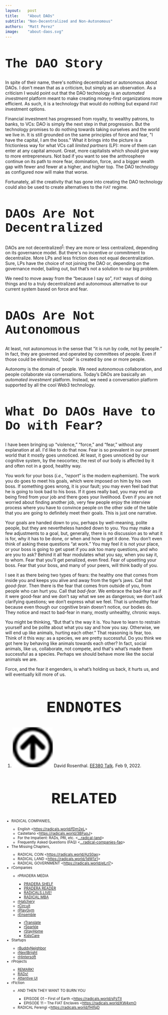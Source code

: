 ```yaml
---
layout:   post
title:    "About DAOs"
subtitle: "Non-Decentralized and Non-Autonomous"
authors:  "Matt Perez"
image:    "about-daos.svg"
---
```


<div style="display:none;">
 <p>There's nothing decentralized or autonomous about DAOs. That's not a criticism, it's simply an observation. They don't address the main societal issue today which is an overuse of force, and it's child, dominance.</p>
</div>

<h1 style="font-size:40px; font-family:Courier New, monospace; ">The DAO Story</h1>
 <p>In spite of their name, there's nothing decentralized or autonomous about DAOs. I don't mean that as a criticism, but simply as an observation. As a criticism I would point out that the DAO technology is an <em>automated investment</em> platform meant to make creating money-first organizations more efficient. As such, it is a technology that would do nothing but expand <span style="font-size:smaller; ">FIAT</span> investment options.</p>
 <p>Financial investment has progressed from royalty, to wealthy patrons, to banks, to VCs: DAO is simply the next step in that progression. But the technology promises to do nothing towards taking ourselves and the world we live in. It is still grounded on the same principles of force and fear, "I have the capital, I am the boss." What it brings into the picture is a frictionless way for what VCs call <em>limited partners</em> (LP): more of them can enter at any capital amount. Great, more capitalists which should give way to more entrepreneurs. Not bad if you want to see the anthrosphere continue on its path to more fear, domination, force, and a bigger wealth gap with fewer and fewer at a higher, and higher top. The DAO technology as configured now will make that worse.</p>
 <p>Fortunately, all the creativity that has gone into creating the DAO technology could also be used to create alternatives to the <span style="font-size:smaller; ">FIAT</span> regime.</p>

<h1 style="font-size:40px; font-family:Courier New, monospace; ">DAOs Are Not Decentralized</h1>
 <p>DAOs are not decentralized<sup id="bm01"><a href="#en01">1</a></sup>: they are more or less centralized, depending on its governance model. But there's no incentive or commitment to decentralize. More LPs and less friction does not equal decentralization. Sure, LPs have the choice of not joining the DAO or, depending on the governance model, bailing out, but that’s not a solution to our big problem.<p>
 <p>We need to move away from the &ldquo;because I say so&rdquo;, <span style="font-size:smaller; ">FIAT</span> ways of doing things and to a truly decentralized and autonomous alternative to our current system based on force and fear.<p>

<h1 style="font-size:40px; font-family:Courier New, monospace; ">DAOs Are Not Autonomous</h1>
 <p>At least, not autonomous in the sense that &ldquo;it is run by code, not by people.&rdquo; In fact, they are governed and operated by committees of people. Even if those could be eliminated, &ldquo;code&rdquo; is created by one or more people.</p>
 <p>Autonomy is the domain of people. We need autonomous collaboration, and people collaborate via conversations. Today&rsquo;s DAOs are basically an <em>automated investment</em> platform. Instead, we need a conversation platform supported by all the cool Web3 technology.</p>

<h1 style="font-size:40px; font-family:Courier New, monospace; ">What Do DAOs Have to Do with Fear?</h1>
 <p>I have been bringing up &ldquo;violence,&rdquo; &ldquo;force,&rdquo; and &ldquo;fear,&rdquo; without any explanation at all. I'd like to do that now. Fear is so prevalent in our present world that it mostly goes unnoticed. At least, it goes unnoticed by our cognitive system, by the neocortex; the rest of our body is affected by it and often not in a good, healthy way.</p>
 <p>You work for your boss (<em>i.e.</em>, &ldquo;<em>report</em>&rdquo; is the modern euphemism). The work you do goes to meet his goals, which were imposed on him by his own boss. If something goes wrong, it is your fault; you may even feel bad that he is going to look bad to his boss. If it goes really bad, you may end up being fired from your job and there goes your livelihood. Even if you are not worried about finding another job, very few people enjoy the interview process where you have to convince people on the other side of the table that you are going to definitely meet their goals. This is just one narrative.<p>
 <p>Your goals are handed down to you, perhaps by well-meaning, polite people, but they are nevertheless handed down to you. You may make a few adjustments to a goal, but, generally, there is no discussion as to what it is for, why it has to be done, or when and how to get it done. You don’t even think of asking these questions “at work.” You may feel it is not your place, or your boss is going to get upset if you ask too many questions, and who are you to ask? Behind it all fear modulates what you say, when you say it, to whom. Fear that you’ll get penalized, even fired. Fear of upsetting your boss. Fear that your boss, and many of your peers, will think badly of you.</p>
 <p>I see it as there being two types of fears: the healthy one that comes from inside you and keeps you alive and away from the tiger’s jaws. Call that <em>good-fear</em>. Then there is the fear that comes from outside of you, from people who can hurt you. Call that <em>bad-fear</em>. We embrace the bad-fear as if it were good-fear and we don’t say what we see as dangerous; we don’t ask clarifying questions; we don’t express what we feel. That is unhealthy fear because even though our cognitive brain doesn’t notice, our bodies do. They notice and react to bad-fear in many, mostly unhealthy, chronic ways.</p>
 <p>You might be thinking, &ldquo;But that's the way it is. You have to learn to restrain yourself and be polite about what you say and how you say. Otherwise, we will end up like animals, hurting each other.&rdquo; That reasoning is fear, too. Think of it this way: as a species, we are pretty successful. Do you think we got here by behaving like animals towards each other? In fact, social animals, like us, collaborate, not compete, and that's what&rsquo;s made them successful as a species. Perhaps we should behave more like the social animals we are.</p>
 <p>Force, and the fear it engenders, is what&rsquo;s holding us back, it hurts us, and will eventually kill more of us.</p>

<h1 style="font-size:50px; font-family:Courier New, monospace; text-align:center; margin: 60 0 20 0; ">ENDNOTES</h1>
 <ol>
  <li id="en01"><a href="#bm01"><img src="/assets/img/arrow-up-icon.png"></a> David Rosenthal. <a href="https://blog.dshr.org/2022/02/ee380-talk.html">EE380 Talk</a>. Feb 9, 2022.</li>
 </ol>

<h1 style="font-size:50px; font-family:Courier New, monospace; text-align:center; margin: 60 0 20 0; ">RELATED</h1>
 <ul style="font-size:smaller; ">
  <li>RADICAL COMPANIES,</li>
   <ul>
    <li>English <<a href="https://radicals.world/fDm2eL">https://radicals.world/fDm2eL</a>></li>
    <li>Castellano <<a href="https://radicals.world/3BFuoJ">https://radicals.world/3BFuoJ</a>></li>
    <li>For the Impatient: RADs, PRI, etc. <<a href="https://radicalcompanies.com/2022/03/18/radical-land">…radical-land</a>></li>
    <li>Frequently Asked Questions (FAQ) <<a href="https://radicalcompanies.com/2022/03/15/radical-companies-faq">…radical-companies-faq</a>></li>
   </ul>
  <li>The Missing Chapters,</li>
   <ul>
    <li>RADICAL COIN <<a href="https://radicals.world/AzS0ao">https://radicals.world/AzS0ao</a>></li>
    <li>RADICAL LAND <<a href="https://radicals.world/1dW1z1">https://radicals.world/1dW1z1</a>></li>
    <li>RADICAL GOVERNMENT <<a href="https://radicals.world/elLrl7">https://radicals.world/elLrl7</a>></li>
   </ul>
  <li>rCompanies</li>
  <ul>
   <li>rPRADERA MEDIA</li >
   <ul>
    <li><a href="https://docs.google.com/document/d/1JRTguYldUhF2ZyC_zabJ-Nr8J_oAylKh5ELAMFFFldI/edit#heading=h.gqizizpnpgzu">PRADERA SHELF</a></li>
    <li><a href="https://docs.google.com/document/d/1JRTguYldUhF2ZyC_zabJ-Nr8J_oAylKh5ELAMFFFldI/edit#heading=h.gqizizpnpgzu">PRADERA READER</a></li>
    <li><a href="https://docs.google.com/document/d/1NElxng620-FtPtk2s-2xizTcL_89LdqnpkZepsnf5RA/edit#heading=h.6wmx089o9bc4">RADICALS.LIVE!</a></li>
    <li><a href="https://docs.google.com/document/d/1Ej3YXS8Gymknq0TAyNC161Sv5nVXGTGtN-2PwS6H30E/edit#heading=h.gqizizpnpgzu">RADICAL MBA</a></li>
   </ul>
   <li><a href="https://docs.google.com/document/d/1oV_WgvZ0mChe-f8o114p_8BSGldn3ZVkQjHnhwk7ccw/edit#heading=h.gqizizpnpgzu">rHatchery</a></li>
   <li><a href="https://docs.google.com/document/d/1apVl75nS-Z4b2rpqu-UkDjjYkujLANMiK7zZoU0jGeE/edit#heading=h.ypydz5z11jxq">rCircuit</a></li>
   <li><a href="https://docs.google.com/document/d/1aoqNhAW6P4QQFM3epM5VqPFdiTgyxTKPUE1c4j8r2k4/edit#heading=h.gqizizpnpgzu">rPlayGym</a></li>
   <li><a href="https://docs.google.com/document/d/13c1PYhbQEjRlkfmmGQESJD-cTB5b6jmWWBnEpTt1NFU/edit#heading=h.gqizizpnpgzu">rEnsemble</a></li>
   <ul>
    <li><a href="https://docs.google.com/document/d/1-eMt4p4qNJFc9SJkeSoarmy-xG6WtE51eQv047pvTNk/edit#heading=h.gqizizpnpgzu">rTranslate</a></li>
    <li><a href="https://docs.google.com/document/d/14A5U000ny7_zF8_HutQF1pcMoUwQmI7tfXaMB9uKk3M/edit#heading=h.gqizizpnpgzu">rSparkle</a></li>
    <li><a href="https://docs.google.com/document/d/16eg7wnyH61xPT4pWFWsuwHydKaxeP8k5xKGX3Pglzp0/edit#heading=h.gqizizpnpgzu">rStayHome</a></li>
    <li><a href="https://docs.google.com/document/d/11g5cm_1RpORvKiLm_cmZJMQWuZDyHQA3eastDXytYzE/edit#heading=h.gqizizpnpgzu">KidsCare</a></li>
   </ul>
  </ul>
  <li>Startups</li>
   <ul>
    <li><a href="https://docs.google.com/document/d/1lE-khYtIyXoFeSIlUGcFPzESsslnBoGcmZMQaeVBVgw/edit#">rBuddyNeighbor</a></li>
    <li><a href="https://docs.google.com/document/d/16jST0lzzezNoFstE2ccZoI2HirgWBu3gQGnEok5OhGY/edit#">rNextBright</a></li>
    <li><a href="https://docs.google.com/document/d/1dMxsO5LMhKle97J8tPscBs5g64_QKZsiRnDtsccBUE4/edit#heading=h.gqizizpnpgzu">rHintersoft</a></li>
   </ul>
   <li>rProjects</li>
   <ul>
    <li><a href="https://docs.google.com/document/d/1KdmAd_TV0GyKiOCQhyVp7FNffzwGwooIETbs9IVBSgc/edit#heading=h. gqizizpnpgzu">REMARK!</a></li>
    <li><a href="https://docs.google.com/document/d/1bvcdgTSv0Fx9SfWV3ikev0yfwRXmR8sCqW4XNPhinhk/edit#heading=h.gqizizpnpgzu">RADs!</a></li>
    <li><a href="https://docs.google.com/document/d/1YyiASEMY2ZHx4zen4TQHicygr0JOUWY_pJiP-7Nk6OY/edit#heading=h.gqizizpnpgzu">Attentive UI</a></li>
   </ul>
   <li>rFiction</li>
   <ul>
    <li>AND THEN THEY WANT TO BURN YOU</li>
   <ul>
    <li>EPISODE 01 – First of Earth <<a href="https://radicals.world/sPzTII">https://radicals.world/sPzTII</a></li>
    <li>EPISODE 11 – The FIAT Enclaves <<a href="https://radicals.world/KW4xmO">https://radicals.world/KW4xmO</a></li>
   </ul>
   <li>RADICAL Ferengi <<a href="https://radicals.world/fHIfqD">https://radicals.world/fHIfqD</a></li>
  </ul>

